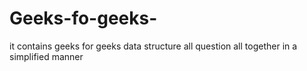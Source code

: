 # Geeks-fo-geeks-
it contains geeks for geeks data structure all question all together in a simplified manner
